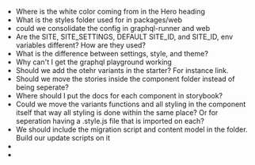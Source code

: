 - Where is the white color coming from in the Hero heading
- What is the styles folder used for in packages/web
- could we consolidate the config in graphql-runner and web 
- Are the SITE, SITE_SETTINGS, DEFAULT SITE_ID, and SITE_ID, env variables different? How are they used?
- What is the difference between settings, style, and theme?
- Why can't I get the graphql playground working
- Should we add the otehr variants in the starter? For instance link.
- Should we move the stories inside the component folder instead of being seperate?
- Where should I put the docs for each component in storybook?
- Could we move the variants functions and all styling in the component itself that way all styling is done within the same place? Or for seperation having a .style.js file that is imported on each?
- We should include the migration script and content model in the folder. Build our update scripts on it
- 
- 
